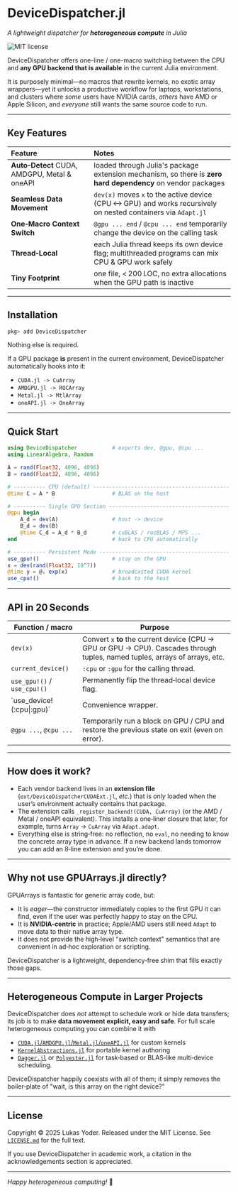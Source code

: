 # DeviceDispatcher.jl
*A lightweight dispatcher for **heterogeneous compute** in Julia*

![MIT license](https://img.shields.io/badge/license-MIT-blue.svg)

DeviceDispatcher offers one-line / one-macro switching between the CPU
and **any GPU backend that is available** in the current Julia
environment.

It is purposely minimal—no macros that rewrite kernels, no exotic array
wrappers—yet it unlocks a productive workflow for laptops, workstations,
and clusters where *some* users have NVIDIA cards, *others* have AMD or
Apple Silicon, and *everyone* still wants the same source code to run.

---

## Key Features

| Feature                                      | Notes                                                                                                           |
|:---------------------------------------------|:----------------------------------------------------------------------------------------------------------------|
| **Auto‑Detect** CUDA, AMDGPU, Metal & oneAPI | loaded through Julia's package extension mechanism, so there is **zero hard dependency** on vendor packages     |
| **Seamless Data Movement**                   | `dev(x)` moves `x` to the active device (CPU <-> GPU) and works recursively on nested containers via `Adapt.jl` |
| **One‑Macro Context Switch**                 | `@gpu ... end` / `@cpu ... end` temporarily change the device on the calling task                               |
| **Thread‑Local**                             | each Julia thread keeps its own device flag; multithreaded programs can mix CPU & GPU work safely               |
| **Tiny Footprint**                           | one file, < 200 LOC, no extra allocations when the GPU path is inactive                                         |

---

## Installation

```julia
pkg> add DeviceDispatcher
```

Nothing else is required.

If a GPU package **is** present in the current environment,
DeviceDispatcher automatically hooks into it:

* `CUDA.jl -> CuArray`
* `AMDGPU.jl -> ROCArray`
* `Metal.jl -> MtlArray`
* `oneAPI.jl -> OneArray`

---

## Quick Start

```julia
using DeviceDispatcher           # exports dev, @gpu, @cpu ...
using LinearAlgebra, Random

A = rand(Float32, 4096, 4096)
B = rand(Float32, 4096, 4096)

# ---------- CPU (default) -------------------------------------------
@time C = A * B                  # BLAS on the host

# ---------- Single GPU Section --------------------------------------
@gpu begin
    A_d = dev(A)                 # host -> device
    B_d = dev(B)
    @time C_d = A_d * B_d        # cuBLAS / rocBLAS / MPS ...
end                              # back to CPU automatically

# ---------- Persistent Mode -----------------------------------------
use_gpu!()                       # stay on the GPU
x = dev(rand(Float32, 10^7))
@time y = @. exp(x)              # broadcasted CUDA kernel
use_cpu!()                       # back to the host
```

---

## API in 20 Seconds

| Function / macro             | Purpose                                                                                                                         |
| ---------------------------- | ------------------------------------------------------------------------------------------------------------------------------- |
| `dev(x)`                     | Convert `x` **to** the current device (CPU -> GPU or GPU -> CPU). Cascades through tuples, named tuples, arrays of arrays, etc. |
| `current_device()`           | `:cpu` or `:gpu` for the calling thread.                                                                                        |
| `use_gpu!()` / `use_cpu!()`  | Permanently flip the thread‑local device flag.                                                                                  |
| \`use\_device!(:cpu\|:gpu)\` | Convenience wrapper.                                                                                                            |
| `@gpu ...`, `@cpu ...`       | Temporarily run a block on GPU / CPU and restore the previous state on exit (even on error).                                    |

---

## How does it work?

* Each vendor backend lives in an **extension file**
  (`ext/DeviceDispatcherCUDAExt.jl`, *etc.*) that is *only* loaded when
  the user’s environment actually contains that package.
* The extension calls `_register_backend!(CUDA, CuArray)` (or the AMD /
  Metal / oneAPI equivalent).
  This installs a one‑liner closure that later, for example, turns
  `Array` -> `CuArray` via `Adapt.adapt`.
* Everything else is string‑free: no reflection, no `eval`, no needing
  to know the concrete array type in advance.  If a new backend lands
  tomorrow you can add an 8‑line extension and you’re done.

---

## Why not use GPUArrays.jl directly?

GPUArrays is fantastic for generic array code, but:

* It is *eager*—the constructor immediately copies to the first GPU it
  can find, even if the user was perfectly happy to stay on the CPU.
* It is **NVIDIA-centric** in practice; Apple/AMD users still need
  `Adapt` to move data to their native array type.
* It does not provide the high‑level "switch context" semantics that are
  convenient in ad‑hoc exploration or scripting.

DeviceDispatcher is a lightweight, dependency‑free shim that fills exactly those
gaps.

---

## Heterogeneous Compute in Larger Projects

DeviceDispatcher does *not* attempt to schedule work or hide data
transfers; its job is to make **data movement explicit, easy and safe**.
For full scale heterogeneous computing you can combine it with

* [`CUDA.jl`/`AMDGPU.jl`/`Metal.jl`/`oneAPI.jl`](https://juliagpu.org/)
  for custom kernels
* [`KernelAbstractions.jl`](https://github.com/JuliaGPU/KernelAbstractions.jl)
  for portable kernel authoring
* [`Dagger.jl`](https://github.com/JuliaParallel/Dagger.jl) or
  [`Polyester.jl`](https://github.com/JuliaLinearAlgebra/Polyester.jl)
  for task‑based or BLAS‑like multi‑device scheduling.

DeviceDispatcher happily coexists with all of them; it simply removes
the boiler‑plate of "wait, is this array on the right device?"

---

## License

Copyright © 2025 Lukas Yoder.
Released under the MIT License. See [`LICENSE.md`](LICENSE.md) for the
full text.

If you use DeviceDispatcher in academic work, a citation in the
acknowledgements section is appreciated.

---

*Happy heterogeneous computing!* 🚀
